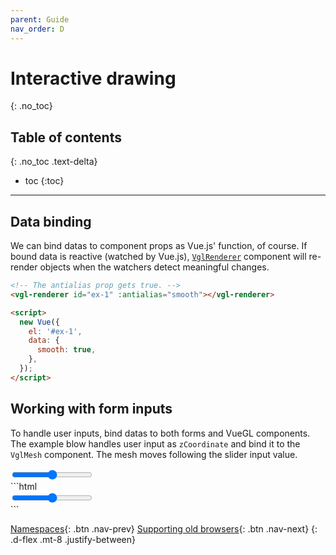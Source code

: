 ```yaml
---
parent: Guide
nav_order: D
---
```


# Interactive drawing
{: .no_toc}

## Table of contents
{: .no_toc .text-delta}

* toc
{:toc}

---

## Data binding
We can bind datas to component props as Vue.js' function, of course. If bound data
is reactive (watched by Vue.js), [`VglRenderer`](/components/renderers/vgl-renderer)
component will re-render objects when the watchers detect meaningful changes.

```html
<!-- The antialias prop gets true. -->
<vgl-renderer id="ex-1" :antialias="smooth"></vgl-renderer>

<script>
  new Vue({
    el: '#ex-1',
    data: {
      smooth: true,
    },
  });
</script>
```

## Working with form inputs
To handle user inputs, bind datas to both forms and VueGL components. The example
blow handles user input as `zCoordinate` and bind it to the `VglMesh` component.
The mesh moves following the slider input value.

<div class="code-example">
  <code-example2 inline-template>
    <div class="max-width-1-2">
      <div class="aspect-1618-1000">
        <vgl-renderer camera="camera" scene="scene">
          <vgl-sphere-geometry name="sphere"></vgl-sphere-geometry>
          <vgl-scene name="scene">
            <vgl-mesh v-bind:position="`0 0 ${zCoordinate}`" geometry="sphere"></vgl-mesh>
          </vgl-scene>
          <vgl-perspective-camera orbit-position="10 0 0" name="camera"></vgl-perspective-camera>
        </vgl-renderer>
      </div>
      <input type="range" v-model="zCoordinate" min="-5" max="5">
    </div>
  </code-example2>
</div>
<script>
  Vue.component('CodeExample2', {
    data: () => ({ zCoordinate: 0 }),
  });
</script>
```html
<div id="ex-2">
  <vgl-renderer camera="camera" scene="scene">
    <vgl-sphere-geometry name="sphere"></vgl-sphere-geometry>
    <vgl-scene name="scene">
      <!-- Re-rendering will be triggered when zCoordinate changes. -->
      <vgl-mesh :position="`0 0 ${zCoordinate}`" geometry="sphere"></vgl-mesh>
    </vgl-scene>
    <vgl-perspective-camera orbit-position="10 0 0" name="camera"></vgl-perspective-camera>
  </vgl-renderer>
  <!-- User can handles zCoordinate via this range input. -->
  <input type="range" v-model="zCoordinate" min="-5" max="5">
</div>
<script>
  new Vue({
    el: '#ex-2',
    data: {
      zCoordinate: 0,
    },
  });
</script>
```

[Namespaces](namespaces){: .btn .nav-prev}
[Supporting old browsers](supporting-old-browsers){: .btn .nav-next}
{: .d-flex .mt-8 .justify-between}
